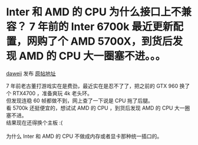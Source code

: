 # Inter 和 AMD 的 CPU 为什么接口上不兼容？ 7 年前的 Inter 6700k 最近更新配置，网购了个 AMD 5700X，到货后发现 AMD 的 CPU 大一圈塞不进。。。
[daweii](https://www.v2ex.com/member/daweii) 发布  [原帖地址](https://www.v2ex.com/t/1035131)

<div class="topic_content">7 年前老古董打游戏实在是费劲，最近实在是忍不了了，把之前的 GTX 960 换了个 RTX4700 ，准备爽玩 4k 老头环。<br>但发现连稳 60 帧都做不到，网上查了一下说是 CPU 拖了后腿。<br>看 5700k 还挺便宜的，想试试 AMD 的 CPU ，到货后发现 AMD 的 CPU 大一圈塞不进。<br>结果现在还得换个主板 :(<br><br>为什么 Inter 和 AMD 的 CPU 不做成内存或者显卡那种统一插口的。</div>